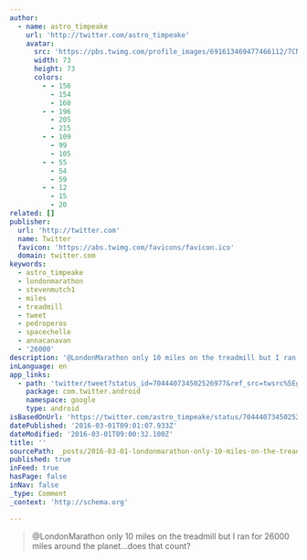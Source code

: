 ```yaml
---
author:
  - name: astro_timpeake
    url: 'http://twitter.com/astro_timpeake'
    avatar:
      src: 'https://pbs.twimg.com/profile_images/691613469477466112/7CNm3ZEX_bigger.jpg'
      width: 73
      height: 73
      colors:
        - - 156
          - 154
          - 160
        - - 196
          - 205
          - 215
        - - 109
          - 99
          - 105
        - - 55
          - 54
          - 59
        - - 12
          - 15
          - 20
related: []
publisher:
  url: 'http://twitter.com'
  name: Twitter
  favicon: 'https://abs.twimg.com/favicons/favicon.ico'
  domain: twitter.com
keywords:
  - astro_timpeake
  - londonmarathon
  - stevenmutch1
  - miles
  - treadmill
  - tweet
  - pedroperos
  - spacechelle
  - annacanavan
  - '26000'
description: '@LondonMarathon only 10 miles on the treadmill but I ran for 26000 miles around the planet...does that count?'
inLanguage: en
app_links:
  - path: 'twitter/tweet?status_id=704440734502526977&ref_src=twsrc%5Egoogle%7Ctwcamp%5Eandroidseo%7Ctwgr%5Estatus%7Ctwterm%5E704440734502526977'
    package: com.twitter.android
    namespace: google
    type: android
isBasedOnUrl: 'https://twitter.com/astro_timpeake/status/704440734502526977'
datePublished: '2016-03-01T09:01:07.933Z'
dateModified: '2016-03-01T09:00:32.100Z'
title: ''
sourcePath: _posts/2016-03-01-londonmarathon-only-10-miles-on-the-treadmill-but-i-ran-for.md
published: true
inFeed: true
hasPage: false
inNav: false
_type: Comment
_context: 'http://schema.org'

---
```

> &commat;LondonMarathon only 10 miles on the treadmill but I ran for 26000 miles around the planet&period;&period;&period;does that count&quest;